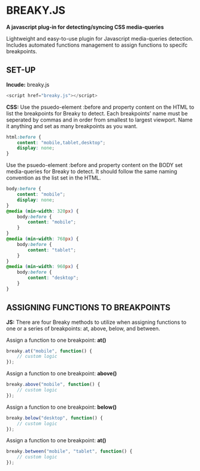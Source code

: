 # BREAKY.JS

**A javascript plug-in for detecting/syncing CSS media-queries**

Lightweight and easy-to-use plugin for Javascript media-queries detection. Includes automated functions
management to assign functions to specifc breakpoints.

SET-UP
----
**Incude:** breaky.js
```js
<script href="breaky.js"></script>
```
**CSS:** Use the psuedo-element :before and property content on the HTML to list the breakpoints for Breaky to detect. Each breakpoints' name must be seperated by commas and in order from smallest to largest viewport. Name it anything and set as many breakpoints as you want.
```css
html:before {
	content: "mobile,tablet,desktop";
	display: none;
}
```
Use the psuedo-element :before and property content on the BODY set media-queries for Breaky to detect. It should follow the same naming convention as the list set in the HTML.

```css
body:before {
	content: "mobile";
	display: none; 
}
@media (min-width: 320px) {
	body:before {
		content: "mobile";
	}
}
@media (min-width: 768px) {
	body:before {
		content: "tablet";
	}
}
@media (min-width: 960px) {
	body:before {
		content: "desktop";
	}
}
```

ASSIGNING FUNCTIONS TO BREAKPOINTS
----
**JS:** There are four Breaky methods to utilize when assigning functions to one or a series of breakpoints: at, above, below, and between.

Assign a function to one breakpoint: **at()**
```js
breaky.at("mobile", function() {
    // custom logic
});
```

Assign a function to one breakpoint: **above()**
```js
breaky.above("mobile", function() {
    // custom logic
});
```

Assign a function to one breakpoint: **below()**
```js
breaky.below("desktop", function() {
    // custom logic
});
```

Assign a function to one breakpoint: **at()**
```js
breaky.between("mobile", "tablet", function() {
    // custom logic
});
```